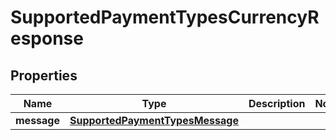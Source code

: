 # SupportedPaymentTypesCurrencyResponse

## Properties

| Name        | Type                                                                | Description | Notes |
| ----------- | ------------------------------------------------------------------- | ----------- | ----- |
| **message** | [**SupportedPaymentTypesMessage**](supportedpaymenttypesmessage.md) |             |       |
